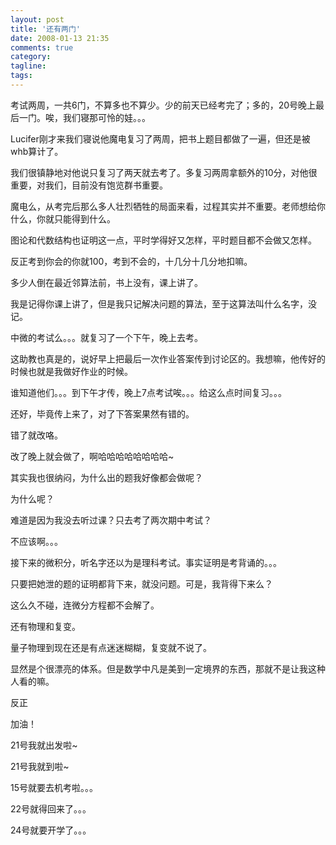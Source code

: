 ```yaml
---
layout: post
title: '还有两门'
date: 2008-01-13 21:35
comments: true
category: 
tagline: 
tags:
---
```

    

考试两周，一共6门，不算多也不算少。少的前天已经考完了；多的，20号晚上最后一门。唉，我们寝那可怜的娃。。。

Lucifer刚才来我们寝说他魔电复习了两周，把书上题目都做了一遍，但还是被whb算计了。

我们很镇静地对他说只复习了两天就去考了。多复习两周拿额外的10分，对他很重要，对我们，目前没有饱览群书重要。

魔电么，从考完后那么多人壮烈牺牲的局面来看，过程其实并不重要。老师想给你什么，你就只能得到什么。

图论和代数结构也证明这一点，平时学得好又怎样，平时题目都不会做又怎样。

反正考到你会的你就100，考到不会的，十几分十几分地扣嘛。

多少人倒在最近邻算法前，书上没有，课上讲了。

我是记得你课上讲了，但是我只记解决问题的算法，至于这算法叫什么名字，没记。

中微的考试么。。。就复习了一个下午，晚上去考。

这助教也真是的，说好早上把最后一次作业答案传到讨论区的。我想嘛，他传好的时候也就是我做好作业的时候。

谁知道他们。。。到下午才传，晚上7点考试唉。。。给这么点时间复习。。。

还好，毕竟传上来了，对了下答案果然有错的。

错了就改咯。

改了晚上就会做了，啊哈哈哈哈哈哈哈哈~

其实我也很纳闷，为什么出的题我好像都会做呢？

为什么呢？

难道是因为我没去听过课？只去考了两次期中考试？

不应该啊。。。

接下来的微积分，听名字还以为是理科考试。事实证明是考背诵的。。。

只要把她泄的题的证明都背下来，就没问题。可是，我背得下来么？

这么久不碰，连微分方程都不会解了。

还有物理和复变。

量子物理到现在还是有点迷迷糊糊，复变就不说了。

显然是个很漂亮的体系。但是数学中凡是美到一定境界的东西，那就不是让我这种人看的嘛。

反正

加油！

21号我就出发啦~

21号我就到啦~

15号就要去机考啦。。。

22号就得回来了。。。

24号就要开学了。。。
